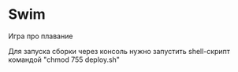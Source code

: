 # Swim

Игра про плавание

Для запуска сборки через консоль нужно запустить shell-скрипт командой "chmod 755 deploy.sh"
